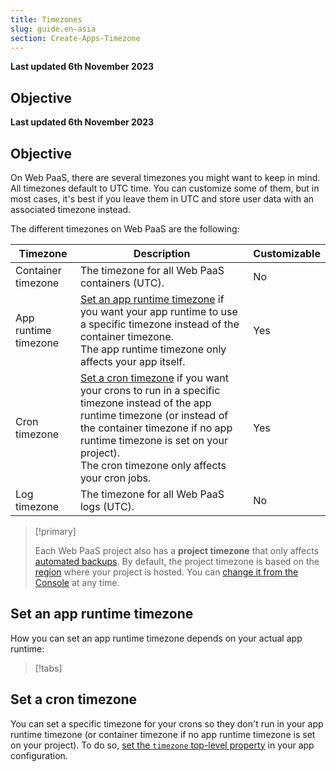 ```yaml
---
title: Timezones
slug: guide.en-asia
section: Create-Apps-Timezone
---
```


**Last updated 6th November 2023**



## Objective  

**Last updated 6th November 2023**



## Objective  

On Web PaaS, there are several timezones you might want to keep in mind.
All timezones default to UTC time.
You can customize some of them, but in most cases,
it's best if you leave them in UTC
and store user data with an associated timezone instead.

The different timezones on Web PaaS are the following:

| Timezone             | Description                                  |Customizable  |
|----------------------|----------------------------------------------|--------------|
| Container timezone   | The timezone for all Web PaaS containers (UTC). |No            |
| App runtime timezone | [Set an app runtime timezone](#set-an-app-runtime-timezone) if you want your app runtime to use a specific timezone instead of the container timezone.<BR>The app runtime timezone only affects your app itself.                | Yes         |
| Cron timezone        | [Set a cron timezone](#set-a-cron-timezone) if you want your crons to run in a specific timezone instead of the app runtime timezone (or instead of the container timezone if no app runtime timezone is set on your project). <BR>The cron timezone only affects your cron jobs.                          | Yes         |
| Log timezone         | The timezone for all Web PaaS logs (UTC).      | No           |

> [!primary]  
> 
> Each Web PaaS project also has a **project timezone** that only affects [automated backups](../environments/backup.md#use-automated-backups).
> By default, the project timezone is based on the [region](../development/regions.md) where your project is hosted.
> You can [change it from the Console](../projects/change-project-timezone.md) at any time.
> 
> 

## Set an app runtime timezone

How you can set an app runtime timezone depends on your actual app runtime:

> [!tabs]      

## Set a cron timezone

You can set a specific timezone for your crons so they don't run in your app runtime timezone (or container timezone if no app runtime timezone is set on your project).
To do so, [set the `timezone` top-level property](../create-apps/app-reference.md#top-level-properties) in your app configuration.
